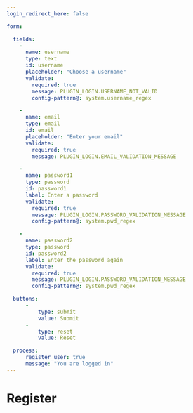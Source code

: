 ```yaml
---
login_redirect_here: false

form:

  fields:
    -
      name: username
      type: text
      id: username
      placeholder: "Choose a username"
      validate:
        required: true
        message: PLUGIN_LOGIN.USERNAME_NOT_VALID
        config-pattern@: system.username_regex

    -
      name: email
      type: email
      id: email
      placeholder: "Enter your email"
      validate:
        required: true
        message: PLUGIN_LOGIN.EMAIL_VALIDATION_MESSAGE

    -
      name: password1
      type: password
      id: password1
      label: Enter a password
      validate:
        required: true
        message: PLUGIN_LOGIN.PASSWORD_VALIDATION_MESSAGE
        config-pattern@: system.pwd_regex

    -
      name: password2
      type: password
      id: password2
      label: Enter the password again
      validate:
        required: true
        message: PLUGIN_LOGIN.PASSWORD_VALIDATION_MESSAGE
        config-pattern@: system.pwd_regex

  buttons:
      -
          type: submit
          value: Submit
      -
          type: reset
          value: Reset

  process:
      register_user: true
      message: "You are logged in"
---
```


# Register
